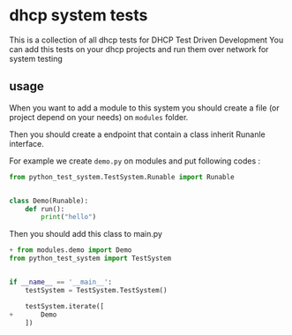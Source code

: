 # dhcp system tests
This is a collection of all dhcp tests for DHCP Test Driven Development
You can add this tests on your dhcp projects and run them over network for system testing

## usage

When you want to add a module to this system you should create a file (or project depend on your needs) on `modules` folder.

Then you should create a endpoint that contain a class inherit Runanle interface.

For example we create `demo.py` on modules and put following codes :

```python
from python_test_system.TestSystem.Runable import Runable


class Demo(Runable):
    def run():
        print("hello")
```

Then you should add this class to main.py

```python
+ from modules.demo import Demo
from python_test_system import TestSystem


if __name__ == '__main__':
    testSystem = TestSystem.TestSystem()

    testSystem.iterate([
+       Demo
    ])
```